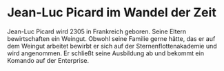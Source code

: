 # Jean-Luc Picard im Wandel der Zeit
Jean-Luc Picard wird 2305 in Frankreich geboren. Seine Eltern bewirtschaften ein Weingut. Obwohl seine Familie gerne hätte, das er auf dem Weingut arbeitet bewirbt er sich auf der Sternenflottenakademie und wird angenommen. Er schließt seine Ausbildung ab und bekommt ein Komando auf der Enterprise.